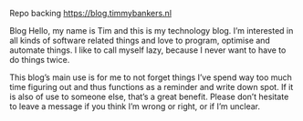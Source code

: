 Repo backing https://blog.timmybankers.nl

Blog
Hello, my name is Tim and this is my technology blog. I’m interested in all kinds of software related things and love to program, optimise and automate things. I like to call myself lazy, because I never want to have to do things twice.

This blog’s main use is for me to not forget things I’ve spend way too much time figuring out and thus functions as a reminder and write down spot. If it is also of use to someone else, that’s a great benefit. Please don’t hesitate to leave a message if you think I’m wrong or right, or if I’m unclear.
